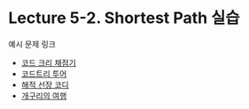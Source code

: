 # Lecture 5-2. Shortest Path 실습 

예시 문제 링크 
- [코드 크리 채점기](https://www.codetree.ai/ko/frequent-problems/samsung-sw/problems/codetree-judger/description)
- [코드트리 투어](https://www.codetree.ai/ko/frequent-problems/samsung-sw/problems/codetree-tour/description)
- [해적 선장 코디](https://www.codetree.ai/ko/frequent-problems/samsung-sw/problems/pirate-captain-coddy/description)
- [개구리의 여행](https://www.codetree.ai/ko/frequent-problems/samsung-sw/problems/frog-journey/description)

